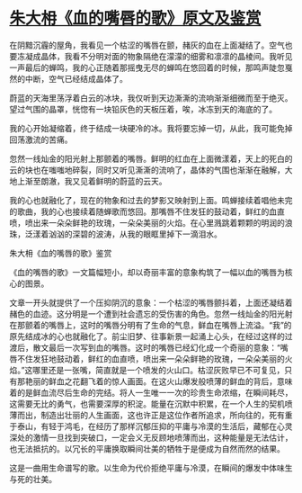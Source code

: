 # [朱大枏《血的嘴唇的歌》原文及鉴赏](https://www.vrrw.net/wx/8905.html)

在阴黯沉霾的屋角，我看见一个枯涩的嘴唇在颤，赭灰的血在上面凝结了。空气也要冻凝成晶体，我看不分明对面的物象隔绝在濛濛的细雾和凛凛的晶棱间。我听见一声最后的蝉鸣，我的心正随着那摇曳无尽的蝉鸣在悠回着的时候，那鸣声陡忽戛然的中断，空气已经结成晶体了。

蔚蓝的天海里荡浮着白云的冰块，我仅听到天边澌澌的流响渐渐细微而至于绝灭。望过气围的晶罩，恍惚有一块铅灰色的天板压着，唉，冰冻到天的海底的了。

我的心开始凝缩着，终于结成一块硬冷的冰。我将要忘掉一切，从此，我可能免掉回荡激流的苦痛。



忽然一线灿金的阳光射上那颤着的嘴唇。鲜明的红血在上面微漾着，天上的死白的云的块也在嗤嗤地碎裂，同时又听见澌澌的流响了，晶体的气围也渐渐在融解，大地上渐至朗澈，我又见着鲜明的蔚蓝的云天。

我的心也就融化了，现在的物象和过去的梦影又映射到上面。鸣蝉接续着唱他未完的歌曲，我的心也接续着随蝉歌而悠回。那嘴唇不住发狂的鼓动着，鲜红的血直喷，喷出来一朵朵鲜艳的玫瑰，一朵朵美丽的火焰。在心里溅跳着颗颗的明润的浪珠，泛漾着汹汹的深碧的波涛，从我的眼眶里掉下一滴泪水。

朱大枏《血的嘴唇的歌》鉴赏

《血的嘴唇的歌》一文篇幅短小，却以奇丽丰富的意象构筑了一幅以血的嘴唇为核心的图景。

文章一开头就提供了一个压抑阴沉的意象：一个枯涩的嘴唇颤抖着，上面还凝结着赭色的血迹。这分明是一个遭到社会遗忘的受伤害的角色。忽然一线灿金的阳光射在那颤着的嘴唇上，这时的嘴唇分明有了生命的气息，鲜血在嘴唇上流溢。“我”的原先结成冰的心也就融化了。前尘旧梦、往事新景一起涌上心头，在经过这样的过渡后，散文最后一次写到血的嘴唇。这时的嘴唇已经幻化成一个奇丽的意象：“嘴唇不住发狂地鼓动着，鲜红的血直喷，喷出来一朵朵鲜艳的玫瑰，一朵朵美丽的火焰。”这哪里还是一张嘴，简直就是一个喷发的火山口。枯涩灰败早已不可复见，只有那艳丽的鲜血之花翻飞着的惊人画面。在这火山爆发般喷薄的鲜血的背后，意味着的是鲜血流尽后生命的完结。将人一生唯一一次的珍贵生命浓缩，在瞬间耗尽，这需要无比的勇气，也需要深厚的积淀。能量在沉默中积累，在一个人生的契机喷薄而出，制造出壮丽的人生画面，这也许正是这位作者所追求，所向往的，死有重于泰山，有轻于鸿毛，在经历了那样沉郁压抑的平庸与冷漠的生活后，藏郁在心灵深处的激情一旦找到突破口，一定会义无反顾地喷薄而出，这种能量是无法估计，也无法抵抗的。以冗长的平庸换取瞬间壮美的牺牲于是便成为自然而然的结果。

这是一曲用生命谱写的歌。以生命为代价拒绝平庸与冷漠，在瞬间的爆发中体味生与死的壮美。

